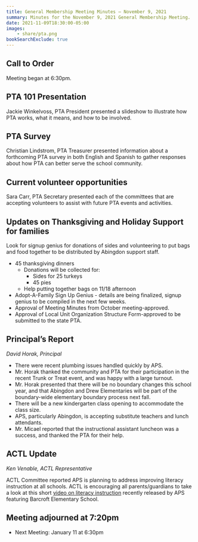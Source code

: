 ```yaml
---
title: General Membership Meeting Minutes — November 9, 2021
summary: Minutes for the November 9, 2021 General Membership Meeting.
date: 2021-11-09T18:30:00-05:00
images:
    - share/pta.png
bookSearchExclude: true
---
```


## Call to Order
Meeting began at 6:30pm.

## PTA 101 Presentation
Jackie Winkelvoss, PTA President presented a slideshow to illustrate how PTA works, what it means, and how to be involved.

## PTA Survey
Christian Lindstrom, PTA Treasurer presented information about a forthcoming PTA survey in both English and Spanish to gather responses about how PTA can better serve the school community.

## Current volunteer opportunities
Sara Carr, PTA Secretary presented each of the committees that are accepting volunteers to assist with future PTA events and activities.

## Updates on Thanksgiving and Holiday Support for families
Look for signup genius for donations of sides and volunteering to put bags and food together to be distributed by Abingdon support staff.
- 45 thanksgiving dinners
    - Donations will be collected for:
        - Sides for 25 turkeys
        - 45 pies
    - Help putting together bags on 11/18 afternoon
- Adopt-A-Family Sign Up Genius - details are being finalized, signup genius to be compiled in the next few weeks.
- Approval of Meeting Minutes from October meeting-approved.
- Approval of Local Unit Organization Structure Form-approved to be submitted to the state PTA.

## Principal’s Report
*David Horak, Principal*

- There were recent plumbing issues handled quickly by APS. 
- Mr. Horak thanked the community and PTA for their participation in the recent Trunk or Treat event, and was happy with a large turnout. 
- Mr. Horak presented that there will be no boundary changes this school year, and that Abingdon and Drew Elementaries will be part of the boundary-wide elementary boundary process next fall. 
- There will be a new kindergarten class opening to accommodate the class size. 
- APS, particularly Abingdon, is accepting substitute teachers and lunch attendants. 
- Mr. Micael reported that the instructional assistant luncheon was a success, and thanked the PTA for their help.

## ACTL Update
*Ken Venable, ACTL Representative*

ACTL Committee reported APS is planning to address improving literacy instruction at all schools. ACTL is encouraging all parents/guardians to take a look at this short [video on literacy instruction](https://r20.rs6.net/tn.jsp?f=001B3utp3rAu1XztPfYdZxZbD2yU_sEbguQJRNXyIMql9zqeIG7Ap3tSVLd8jN8UL0LndUOvS72j8i-hoClN2uz5DUpAQeY060mNt_4apgUG7Osjzp-DYD6xaHsl2J8TI2Ni8JdVgI71h8083xgoyL0NXWV37TNnHGzDZ-DVMOfQAo=&c=93nF6_FKsx6qDbLB4UdQeO6N4QH9X90yHFq1k3gBrk2gdoc210g8Xg==&ch=irlt3UW3bGQJhIrVwOuEItCqXQUQYRYhLl6mlMYyZ2kQAjL5GDuwug==) recently released by APS featuring Barcroft Elementary School.

## Meeting adjourned at 7:20pm

- Next Meeting: January 11 at 6:30pm